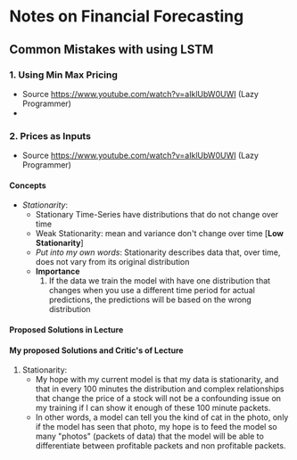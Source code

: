 # Notes on Financial Forecasting  

## Common Mistakes with using LSTM
### 1. Using Min Max Pricing
- Source https://www.youtube.com/watch?v=aIklUbW0UWI (Lazy Programmer)
- 

### 2. Prices as Inputs
- Source https://www.youtube.com/watch?v=aIklUbW0UWI (Lazy Programmer)
#### Concepts
- *Stationarity*: 
  - Stationary Time-Series have distributions that do not change over time
  - Weak Stationarity: mean and variance don't change over time [**Low Stationarity**]
  - *Put into my own words*: Stationarity describes data that, over time, does not vary from its original distribution
  - **Importance**
    1. If the data we train the model with have one distribution that changes when you use a different time period for actual predictions, the predictions will be based on the wrong distribution


#### Proposed Solutions in Lecture

#### My proposed Solutions and Critic's of Lecture
1. Stationarity: 
    - My hope with my current model is that my data is stationarity, and that in every 100 minutes the distribution and complex relationships that change the price of a stock will not be a confounding issue on my training if I can show it enough of these 100 minute packets. 
    - In other words, a model can tell you the kind of cat in the photo, only if the model has seen that photo, my hope is to feed the model so many "photos" (packets of data) that the model will be able to differentiate between profitable packets and non profitable packets.